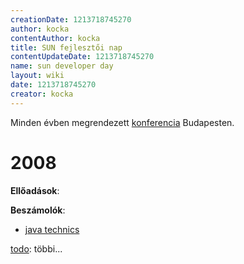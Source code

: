 ```yaml
---
creationDate: 1213718745270 
author: kocka 
contentAuthor: kocka 
title: SUN fejlesztői nap 
contentUpdateDate: 1213718745270 
name: sun developer day 
layout: wiki 
date: 1213718745270 
creator: kocka 
---
```

Minden évben megrendezett [konferencia](konferencia.html) Budapesten.

# 2008

__Ellőadások__:

__Beszámolók__:

*   [java technics](http://jtechnics.anzix.net/2008/06/sun-fejleszti-nap-aka-open-source.html)



[todo](TODO.html): többi...
